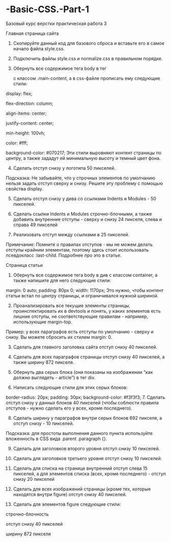 # -Basic-CSS.-Part-1
Базовый курс верстки практическая работа 3


Главная страница сайта
1. Скопируйте данный код для базового сброса и вставьте его в самое начало файла style.css.

2. Подключить файлы style.css и normalize.css в правильном порядке.

3. Обернуть все содержимое тега body в тег <div> с классом .main-content, а в css-файле прописать ему следующие стили:

display: flex;

  flex-direction: column;

  align-items: center;

  justify-content: center;

  min-height: 100vh;

  color: #fff;

  background-color: #070217;
Эти стили выровняют контент страницы по центру, а также зададут ей минимальную высоту и темный цвет фона.

4. Сделать отступ снизу у логотипа 50 пикселей. 

Подсказка: Не забывайте, что у строчных элементов по умолчанию нельзя задать отступ сверху и снизу. Решите эту проблему с помощью свойства display.

5. Сделать отступ снизу у дива со ссылками Indents и Modules - 50 пикселей.

6. Сделать ссылки Indents и Modules строчно-блочными, а также добавить внутренние отступы - сверху и снизу 24 пикселя, слева и справа 49 пикселей

7. Реализовать отступ между ссылками в 25 пикселей. 

Примечание: Помните о правилах отступов - мы не можем делать отступы крайним элементам, поэтому здесь стоит использовать псевдокласс :last-child. Подробнее про это в статье.



Страница статьи
1. Обернуть все содержимое тега body в див с классом container, а также напишите для него следующие стили:

margin: 0 auto;
padding: 80px 0;
width: 1170px;
Это нужно, чтобы контент статьи встал по центру страницы, и ограничивался нужной шириной.

2. Проанализировать все текущие элементы страницы, проинспектировать их в devtools и понять, у каких элементов есть лишние отступы, не соответствующие правилам  - например, использующие margin-top.

Пример: у всех параграфов есть отступы по умолчанию - сверху и снизу. Вы можете сбросить их стилем margin: 0.

3. Сделать для главного заголовка сайта отступ снизу 40 пикселей.

4. Сделать для всех параграфов страницы отступ снизу 40 пикселей, а также ширину 872 пикселя.

5. Обернуть два серых блока (они показаны на изображении “как должно выглядеть - article”) в тег div.

6. Написать следующие стили для этих серых блоков:

border-radius: 20px;
padding: 30px;
background-color: #f3f3f3;
7. Сделать отступ снизу у данных блоков 40 пикселей (чтобы соблюсти правила отступов - нужно сделать его у всех, кроме последнего).

8. Сделать ширину у параграфов внутри серых блоков 692 пикселя, а отступ снизу - 10 пикселей.

Подсказка: для простоты выполнения данного пункта используйте вложенность в CSS вида .parent .paragraph {}.

9. Сделать для заголовков второго уровня отступ снизу 10 пикселей.

10. Сделать для заголовков третьего уровня отступ снизу 10 пикселей.

11. Сделать для списка на странице внутренний отступ слева 15 пикселей, а для элементов списка (всех, кроме последнего) - отступ снизу 20 пикселей

12. Сделать для всех изображений страницы (кроме тех, которые находятся внутри figure) отступ снизу 40 пикселей.

13. Сделать для элементов figure следующие стили:

строчно-блочность

отступ снизу 40 пикселей

ширину 872 пикселя
